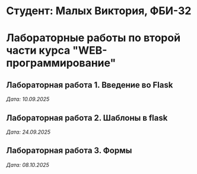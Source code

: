 # Студент: Малых Виктория, ФБИ-32

# Лабораторные работы по второй части курса "WEB-программирование"

## Лабораторная работа 1. Введение во Flask

*Дата: 10.09.2025*

## Лабораторная работа 2. Шаблоны в flask

*Дата: 24.09.2025*

## Лабораторная работа 3. Формы

*Дата: 08.10.2025*
